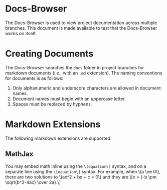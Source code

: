# Docs-Browser

The Docs-Browser is used to view project documentation across multiple branches. This document is made available to test that the Docs-Browser works on itself.

# Creating Documents

The Docs-Browser searches the `docs` folder in project branches for markdown documents (i.e., with an `.md` extension).  The naming conventions for documents is as follows:

1. Only alphanumeric and underscore characters are allowed in document names.
2. Document names must begin with an uppercase letter.  
3. Spaces must be replaced by hyphens.


# Markdown Extensions

The following markdown extensions are supported.

## MathJax

You may embed math inline using the `\(equation\)` syntax, and on a separate line using the `\[equation\]` syntax.  For example, when \\\(a \ne 0\\\), there are two solutions to \\\(ax^2 + bx + c = 0\\\) and they are
  \\\[x = {-b \pm \sqrt{b^2-4ac} \over 2a}.\\\]

